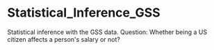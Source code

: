 # Statistical_Inference_GSS
Statistical inference with the GSS data. Question: Whether being a US citizen affects a person's salary or not?
